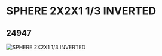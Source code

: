 # SPHERE 2X2X1 1/3 INVERTED
## 24947
![SPHERE 2X2X1 1/3 INVERTED](https://lc-www-live-s.legocdn.com/media/bricks/5/2/6143596.jpg)